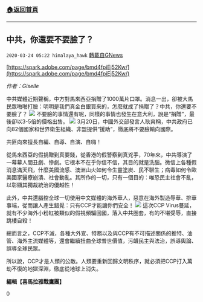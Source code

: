 ###  [:house:返回首頁](https://github.com/ourhimalayas/txt)
---

## 中共，你還要不要臉了？
`2020-03-24 05:22 himalaya_hawk` [轉載自GNews](https://gnews.org/zh-hant/150402/)

[https://spark.adobe.com/page/bmd4fpiEj52Kw/](https://spark.adobe.com/page/bmd4fpiEj52Kw/)

*作者：Giselle*

中共媒體近期聲稱，中方對馬來西亞捐贈了1000萬片口罩。消息一出，卻被大馬民眾啪啪打臉：明明是我們真金白銀買來的，怎麼就成了捐贈了？中共，你還要不要臉了？
![](https://s3-ap-northeast-1.amazonaws.com/news.guo.offload.media/wp-content/uploads/2020/03/24050934/image-52.png)
不要臉的事情還有呢，同樣的事情也發生在意大利，說是“捐贈”，最後卻以3-5倍的價格出售。
![](https://s3-ap-northeast-1.amazonaws.com/news.guo.offload.media/wp-content/uploads/2020/03/24050854/image-53.png)
3月20日，中國外交部發言人耿爽稱，中共政府已向82個國家和世界衛生組織、非盟提供“援助”，徹底將不要臉輸向國際。

共匪向來擅長自編、自導、自演、自嗨！

從馬來西亞的假捐贈到真要錢，從香港的假警察到真兇手，70年來，中共導演了一幕幕人間丑劇、慘劇。它根本不在乎你信不信，其目的就是洗腦。微信上各種假消息滿天飛，什麼美國流感、澳洲山火如何令生靈塗炭、民不聊生；病毒如何令歐美國家醫療崩潰、社會動亂。其所作的一切，只有一個目的：唯恐民主社會不亂，以彰顯其獨裁統治的優越性！

此外，中共還腦控全球一切使用中文媒體的海外華人，惡意在海外製造辱華、排華事端，從而讓人產生錯覺：只有CCP才能讓你們安全！
![](https://s3-ap-northeast-1.amazonaws.com/news.guo.offload.media/wp-content/uploads/2020/03/24051108/image-54.png)
這次CCP Virus蔓延，就有不少海外小粉紅被類似的假視頻騙回國，落入中共圈套，有的不堪受辱，直接跳樓自殺！

總而言之，CCP不滅，各種大外宣、特務以及與CCP有不可描述關係的推特、油管、海外主流媒體等，還會繼續扭曲全球普世價值，污衊民主與法治，誤導輿論、誤導全球民眾。

所以說，CCP才是人類的公敵。人類要重新回歸文明秩序，就必須把CCP打入萬劫不復的地獄深淵，徹底從地球上消失。

**編輯【喜馬拉雅戰鷹團】**

0

